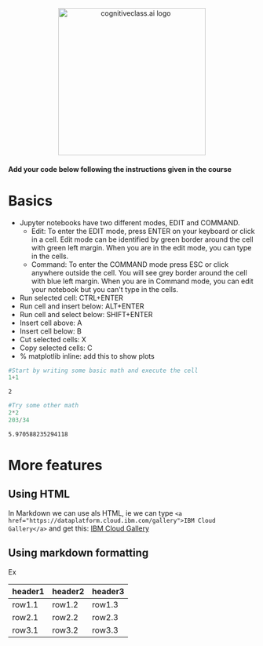 <center>
    <img src="https://s3-api.us-geo.objectstorage.softlayer.net/cf-courses-data/CognitiveClass/Logos/organization_logo/organization_logo.png" width="300" alt="cognitiveclass.ai logo"  />
</center>


#### Add your code below following the instructions given in the course


# Basics

- Jupyter notebooks have two different modes, EDIT and COMMAND.
  - Edit: To enter the EDIT mode, press ENTER on your keyboard or click in a cell. Edit mode can be identified by green border around the cell with green left margin. When you are in the edit mode, you can type in the cells.
  - Command: To enter the COMMAND mode press ESC or click anywhere outside the cell. You will see grey border around the cell with blue left margin. When you are in Command mode, you can edit your notebook but you can't type in the cells.
- Run selected cell: CTRL+ENTER
- Run cell and insert below: ALT+ENTER
- Run cell and select below: SHIFT+ENTER
- Insert cell above: A
- Insert cell below: B
- Cut selected cells: X
- Copy selected cells: C
- % matplotlib inline: add this to show plots


```python
#Start by writing some basic math and execute the cell
1+1
```




    2




```python
#Try some other math
2*2
203/34
```




    5.970588235294118



# More features

## Using HTML

In Markdown we can use als HTML, ie we can type `<a href="https://dataplatform.cloud.ibm.com/gallery">IBM Cloud Gallery</a>` and get this: <a href="https://dataplatform.cloud.ibm.com/gallery">IBM Cloud Gallery</a> 

## Using markdown formatting

Ex

| header1 | header2 | header3 |
| ------ | ------ | --- |
| row1.1 | row1.2 | row1.3 |
| row2.1 | row2.2 | row2.3 |
| row3.1 | row3.2 | row3.3 |
